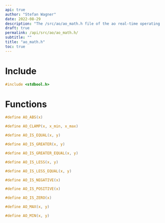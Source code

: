 ```yaml
---
api: true
author: "Stefan Wagner"
date: 2022-08-29
description: "The /src/ao/ao_math.h file of the ao real-time operating system."
draft: true
permalink: /api/src/ao/ao_math.h/
subtitle: ""
title: "ao_math.h"
toc: true
---
```


# Include

```c
#include <stdbool.h>
```

# Functions

```c
#define AO_ABS(x)
```

```c
#define AO_CLAMP(x, x_min, x_max)
```

```c
#define AO_IS_EQUAL(x, y)
```

```c
#define AO_IS_GREATER(x, y)
```

```c
#define AO_IS_GREATER_EQUAL(x, y)
```

```c
#define AO_IS_LESS(x, y)
```

```c
#define AO_IS_LESS_EQUAL(x, y)
```

```c
#define AO_IS_NEGATIVE(x)
```

```c
#define AO_IS_POSITIVE(x)
```

```c
#define AO_IS_ZERO(x)
```

```c
#define AO_MAX(x, y)
```

```c
#define AO_MIN(x, y)
```

